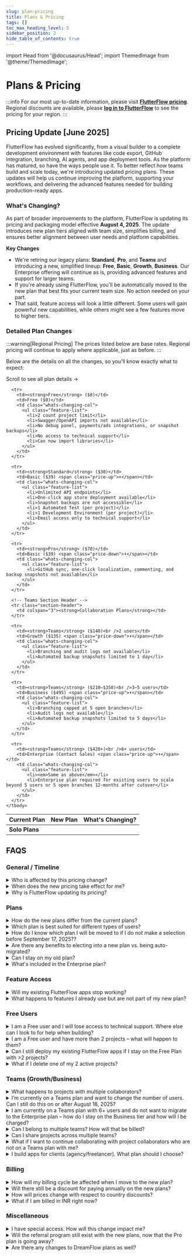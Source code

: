```yaml
---
slug: plan-pricing
title: Plans & Pricing
tags: []
toc_max_heading_level: 5
sidebar_position: 2
hide_table_of_contents: true
---
```


import Head from '@docusaurus/Head';
import ThemedImage from '@theme/ThemedImage';

<Head>
  <link rel="stylesheet" href="/css/table_style.css" />
</Head>

# Plans & Pricing
:::info
For our most up-to-date information, please visit **[FlutterFlow pricing](https://flutterflow.io/pricing)**.
Regional discounts are available, please **[log in to FlutterFlow](https://app.flutterflow.io/)** to see the pricing for your region.
:::

## Pricing Update [June 2025]

FlutterFlow has evolved significantly, from a visual builder to a complete development environment with features like code export, GitHub integration, branching, AI agents, and app deployment tools. As the platform has matured, so have the ways people use it. To better reflect how teams build and scale today, we're introducing updated pricing plans. These updates will help us continue improving the platform, supporting your workflows, and delivering the advanced features needed for building production-ready apps.


### What's Changing?

As part of broader improvements to the platform, FlutterFlow is updating its pricing and packaging model effective **August 4, 2025**. The update introduces new plan tiers aligned with team size, simplifies billing, and ensures better alignment between user needs and platform capabilities.

**Key Changes**

- We're retiring our legacy plans: **Standard**, **Pro**, and **Teams** and introducing a new, simplified lineup: **Free**, **Basic**, **Growth**, **Business**. Our Enterprise offering will continue as is, providing advanced features and support for larger teams.
- If you're already using FlutterFlow, you'll be automatically moved to the new plan that best fits your current team size. No action needed on your part.
- That said, feature access will look a little different. Some users will gain powerful new capabilities, while others might see a few features move to higher tiers.

### Detailed Plan Changes

:::warning[Regional Pricing]
The prices listed below are base rates. Regional pricing will continue to apply where applicable, just as before.
:::

Below are the details on all the changes, so you'll know exactly what to expect:

<a id="detailed-plan-changes"></a>

<div class="pricing-table-container">
  <div class="mobile-scroll-hint">Scroll to see all plan details →</div>
  
  <table class="simplified-pricing-table">
    <thead>
      <tr>
        <th>Current Plan</th>
        <th>New Plan</th>
        <th class="whats-changing-col">What's Changing?</th>
      </tr>
    </thead>
    <tbody>
      <!-- Solo Section Header -->
      <tr class="section-header">
        <td colspan="3"><strong>Solo Plans</strong></td>
      </tr>

      <tr>
        <td><strong>Free</strong> ($0)</td>
        <td>Free ($0)</td>
        <td class="whats-changing-col">
          <ul class="feature-list">
            <li>2 count project limit</li>
            <li>Swagger/OpenAPI imports not available</li>
            <li>No debug panel, payments/ads integrations, or snapshot backups</li>
            <li>No access to technical support</li>
            <li>Can now import libraries</li>
          </ul>
        </td>
      </tr>
      
      <tr>
        <td><strong>Standard</strong> ($30)</td>
        <td>Basic ($39) <span class="price-up">⬆️</span></td>
        <td class="whats-changing-col">
          <ul class="feature-list">
            <li>Unlimited API endpoints</li>
            <li>One-click app store deployment available</li>
            <li>Snapshot backups are not accessible</li>
            <li>1 Automated Test (per project)</li>
            <li>1 Development Environment (per project)</li>
            <li>Email access only to technical support</li>
          </ul>
        </td>
      </tr>
      
      <tr>
        <td><strong>Pro</strong> ($70)</td>
        <td>Basic ($39) <span class="price-down">⬇️</span></td>
        <td class="whats-changing-col">
          <ul class="feature-list">
            <li>GitHub sync, one-click localization, commenting, and backup snapshots not available</li>
          </ul>
        </td>
      </tr>
      
      <!-- Teams Section Header -->
      <tr class="section-header">
        <td colspan="3"><strong>Collaboration Plans</strong></td>
      </tr>
      
      <tr>
        <td><strong>Teams</strong> ($140)<br />2 users</td>
        <td>Growth ($135) <span class="price-down">⬇️</span></td>
        <td class="whats-changing-col">
          <ul class="feature-list">
            <li>Branching and audit logs not available</li>
            <li>Automated backup snapshots limited to 1 day</li>
          </ul>
        </td>
      </tr>
      
      <tr>
        <td><strong>Teams</strong> ($210–$350)<br />3–5 users</td>
        <td>Business ($495) <span class="price-up">⬆️</span></td>
        <td class="whats-changing-col">
          <ul class="feature-list">
            <li>Branching capped at 5 open branches</li>
            <li>Audit logs not available</li>
            <li>Automated backup snapshots limited to 5 days</li>
          </ul>
        </td>
      </tr>
      
      <tr>
        <td><strong>Teams</strong> ($420+)<br />6+ users</td>
        <td>Enterprise (Contact Sales) <span class="price-up">⬆️</span></td>
        <td class="whats-changing-col">
          <ul class="feature-list">
            <li><em>Same as above</em></li>
            <li>Enterprise plan required for existing users to scale beyond 5 users or 5 open branches 12-months after cutover</li>
          </ul>
        </td>
      </tr>
    </tbody>
  </table>
</div>


## FAQS

### General / Timeline

<details>
<summary>
Who is affected by this pricing change?
</summary>
<p>
All current Free, Standard, Pro, and Teams plan users will move to the new structure.

Enterprise customers on custom contracts are not affected by these changes.

</p>
</details>

<details>
<summary>
When does the new pricing take effect for me?
</summary>
<p>
- For new users, the pricing and packaging will apply immediately on August 18, 2025. After this date, no legacy plans (Standard, Pro, Teams) can be purchased or updated.
- For existing Free, Standard, Pro, and Teams plan users, billing and feature access will remain unchanged during a **30-day transition period** where you will have the ability to elect into a new plan. On September 17, 2025, your account will be moved to one of the new plans if no action is taken.
  - **Important exception:** If you're currently on a Teams plan, you will no longer be able to use your team features on personal projects starting August 18, 2025. To maintain existing Teams plan feature access on those projects, you must either:
    - Move your personal projects into your Team, or
    - Convert your current Teams plan to a new Growth or Business plan and purchase a separate Basic plan for your personal work.

- **Note:** All plan updates will take effect at 12:00 AM local time on the specified effective date.
<div style={{maxWidth: '800px', margin: '0 auto'}}>
  <ThemedImage
    alt="Pricing Update Timeline - 2025"
    sources={{
      light: require('./imgs/pricing-timeline-2025-light.png').default,
      dark: require('./imgs/pricing-timeline-2025-dark.png').default,
    }}
  />
</div>
</p>
</details>

<details>
<summary>
Why is FlutterFlow updating its pricing?
</summary>
<p>
When we launched FlutterFlow, we had one goal: make it radically easier to build beautiful, powerful digital products. Four years later, we’re a full development platform that goes from idea to app store. We now have collaboration features, AI tools, lots of integrations, branching, development environments, and more, built in.

Now our plans are evolving to reflect that growth. We’ve introduced new features across every tier and restructured our plans to better align with the way people build today and how their needs change as they move from MVP to scaling production apps.

</p>
</details>

### Plans

<details>
<summary>
How do the new plans differ from the current plans?
</summary>
<p>
The new plans introduce pricing by team size and more structured feature access to support different types of users and teams as they grow.
</p>
<p>Key changes include:</p>
<ul>
  <li>New plan tiers based on team size, with clearer limits of number of developers that can work together.</li>
  <li>Collaboration solely at the team level, to support scalable workflows and controls.</li>
  <li>Updated feature access, with certain advanced features now only available in higher tiers.</li>
  <li>Plan-based Support levels, with availability varying by plan.</li>
  <li>Revised pricing structure, with updated USD and INR rates.</li>
</ul>
<p>
For a detailed comparison of the current and new plans, including feature breakdown and pricing, please see the **[Detailed Plan Changes](new-pricing-comparison.md)** table above.
</p>
</details>

<details>
<summary>
Which plan is best suited for different types of users?
</summary>
<p>The tiers are designed as a general guide to help highlight which plans tend to work best for different types of use cases, but we know that every user’s needs are different and you’re always welcome to choose the one that works best for you. That said, here’s how we generally recommend thinking about the tiers based on common usage patterns:</p>
<ul>
  <li><strong>Free:</strong> App builders learning and prototyping.</li>
  <li><strong>Basic:</strong> Independent builders shipping production-ready apps.</li>
  <li><strong>Growth:</strong> Solo developers or small teams needing advanced functionality.</li>
  <li><strong>Business:</strong> Established teams (3–5 users) ready for advanced development workflows.</li>
  <li><strong>Enterprise:</strong> Larger teams needing advanced security, governance, and collaboration features.</li>
</ul>
</details>

<details>
<summary>
How do I know which plan I will be moved to if I do not make a selection before September 17, 2025??
</summary>
<p>
If you do not make a selection during the election period (August 18, 2025 - September 17, 2025), your new plan will be automatically determined based on your current **team size**. For example:
</p>
<ul>
  <li>Users on the Free plan will remain in the Free plan, but with new feature restrictions.</li>
  <li>Solo users in Standard will move to the **Basic** plan.</li>
  <li>Pro plan users and Teams of 2 will move to the **Growth** plan.</li>
  <li>Teams of 3-5 will move to the **Business** plan.</li>
  <li>Teams with 6+ users will move to the Business plan and retain their current seat count as of September 17, 2025 for up to 12 months. During this period, no additional seats can be added. After 12 months, you will need to upgrade to an Enterprise plan to continue building with more than 5 team seats.</li>
  <ul><li>We highly encourage you to begin evaluating your team’s resourcing and expansion needs early, as this plan will not support usage growth beyond the feature limits of the Business tier. Early planning and engaging with our sales team can help ensure a smooth migration, avoid disruption, and prevent any risk of project or data access issues at the 12-month cut-off. To start the conversation, please reach out to <a href="mailto:sales@flutterflow.io">sales@flutterflow.io</a> to explore the best solution package for your team.</li></ul>
  <li>Expert Agencies (approved via <a href="https://contra.com/opportunity/rWlmk2Yv-become-a-flutter-flow-agency">**Contra**</a>) will move to the <strong>Business</strong> plan with Agencies Expansion included.</li>
</ul>
<p>

</p>
<p>
We’ll notify you directly in the app and by email before the September 17, 2025 migration, so you’ll have a chance to review or adjust your plan if needed. If you’re unsure, contact us and we’ll help you confirm your new plan
</p>
</details>

<details>
<summary>
Are there any benefits to electing into a new plan vs. being auto-migrated?
</summary>
<p>
Yes! By proactively choosing to move to any of the new plans with annual billing during the election period (before September 17, 2025), you will receive **20% off your first year**.
</p>
</details>

<details>
<summary>
Can I stay on my old plan?
</summary>
<p>
No. All existing plans will be retired on September 17, 2025, and users will be automatically transitioned to the new plans based on their current team size. This helps us simplify billing, improve feature alignment, and deliver a more consistent experience across all teams.
</p>
<p>
If you’re currently a paying user and would prefer not to be part of the migration to one of the new paid plans, you have two paths:
</p>
<ul>
  <li>**Continue building on the Free plan**: you can downgrade your plan to Free, where you will be able to view, edit, and run any 2 existing projects of your choosing inside the editor, but paid‑tier features, deployments, and team seats will be disabled until you upgrade.</li>
  <li>**Export your code**: download the full Flutter source and assets for each project before September 17, 2025 and continue building locally to retain full ownership of your codebase.</li>
</ul>
<p>
If you’d like to review your options or adjust your usage ahead of time, our support team is here to help. You will receive an email confirming the plan your account will move to, but can also confirm by logging into your account after August 18, 2025 to see how your team maps to the new tiers.
</p>
</details>

<details>
<summary>
What's included in the Enterprise plan?
</summary>
<p>
The Enterprise plan is built for organizations that need advanced security, scale, and white-glove support while managing production-grade apps across teams. In addition to all features available in lower tiers, Enterprise includes:
</p>
<ul>
  <li>Controlled FlutterFlow upgrades through version pinning</li>
  <li>Unlimited snapshot backups for project history and rollback</li>
  <li>Single Sign-On (SSO) and Activity Logging for secure, centralized access</li>
  <li>Unlimited development environments to mirror staging, QA, and production workflows</li>
  <li>Advanced accessibility features to meet regulatory requirements</li>
  <li>No automatic right for FlutterFlow to use your logo</li>
  <li>Live and dedicated technical support, plus access to custom engineering solutions when needed</li>
</ul>
<p>
To learn more or explore a custom Enterprise solution for your team, please reach out to <a href="mailto:sales@flutterflow.io">sales@flutterflow.io</a> – we'd be happy to walk you through options that match your scale and needs.
</p>
</details>


### Feature Access

<details>
<summary>
Will my existing FlutterFlow apps stop working?
</summary>
<p>
1. No, your current apps will continue to function and remain deployed, though access to certain features may change depending on your new plan tier starting September 17, 2025\.  <br />
2. If you elect into a new plan during the election period before September 17, 2025, those feature changes will take effect as soon as your new plan becomes active.<br />
<br />
</p>
</details>

<details>
<summary>
What happens to features I already use but are not part of my new plan?
</summary>
<ul>
  <li>
    Access to features will be updated according to your new plan beginning September 17, 2025. If you’re currently using a feature that is moving to a higher tier, there are two possible outcomes:
    <ul>
      <li>
        <strong>Build-time features</strong> (like activity logging, automated testing, or Figma Frame imports) will no longer be accessible. You’ll see an upgrade prompt if you attempt to use them.
      </li>
      <li>
        <strong>Run-time features</strong> (like API endpoints, branching, GitHub integration, or dev environments) will be grandfathered and continue to work as-is, but you won’t be able to create additional instances beyond what you already have. For example:
        <ul>
          <li>
            If you are currently building on a Free plan with 3 API endpoints, you can continue editing them, but won’t be able to add a 4th without upgrading to a paid plan.
          </li>
          <li>
            If you’ve used branching or added multiple development environments and currently exceed your new plan limits, those remain active but you’ll be prompted to upgrade if you try to add more.
          </li>
        </ul>
      </li>
    </ul>
  </li>
  <li>
    This approach ensures existing work isn’t disrupted, while still aligning future access with your selected plan.
  </li>
</ul>
</details>



### Free Users

<details>
<summary>
I am a Free user and I will lose access to technical support. Where else can I look to for help when building?
</summary>
<ul>
  <li>
    Starting August 18, 2025 for new users and September 17, 2025 for existing users, 1:1 support will no longer be included with the Free plan. However, we offer a collection of self-serve resources to help you continue building with confidence:
    <ul>
      <li>
        Our Help Center at <a href="http://docs.flutterflow.io">docs.flutterflow.io</a> offers a free collection of step-by-step guides on how to build, get started, and make the most of FlutterFlow’s features.
        <ul>
          <li>
            We are also launching new troubleshooting guides to help you resolve common issues and workflows.
          </li>
          <li>
            Plus, a new AI-powered assistant will help you quickly find answers and relevant resources within the Help Center.
          </li>
        </ul>
      </li>
      <li>
        You can turn to our <a href="https://community.flutterflow.io/">Community Forum</a> to ask questions, share learnings, and get help from other FlutterFlow builders.
      </li>
      <li>
        We also offer free educational content via our <a href="https://www.youtube.com/@flutterflow">YouTube channel</a> to support your learning and skill development.
      </li>
    </ul>
  </li>
  <li>
    These resources are designed to help all users succeed without needing to rely on 1:1 technical support.
    <ul>
      <li>
        Our Support team will still be available at <a href="mailto:support@flutterflow.io">support@flutterflow.io</a> to all users to assist with billing or account-related issues.
      </li>
    </ul>
  </li>
</ul>
</details>


<details>
<summary>
I am a Free user and have more than 2 projects – what will happen to them?
</summary>
<ul>
  <li>
    Starting September 17, 2025, all personal Free plan projects will be archived until you actively select two to keep editable. This selection is permanent and cannot be changed afterwards. All other projects will be archived – they’ll still appear on your dashboard, and published apps will remain live, but you won’t be able to open, edit, or publish updates unless you upgrade.
    <ul>
      <li>
        **Marketplace exception:** Existing Free plan projects published to the Marketplace prior to August 18, 2025 will not count toward your 2-project limit. If a project is later removed from Marketplace and you exceed the limit, it will be automatically archived.
      </li>
    </ul>
  </li>
  <li>
    For users on a team-based plan but not on a personal paid plan, this 2-project selection requirement only applies to your personal projects. You will still be able to edit any projects that belong to your team.
    <ul>
      <li>
        We’ve set this policy to ensure everyone can explore FlutterFlow for free while keeping heavy usage sustainable. We won’t remove any of your existing projects. They’re safe and accessible whenever you decide to upgrade.
      </li>
    </ul>
  </li>
</ul>
</details>

<details>
<summary>
Can I still deploy my existing FlutterFlow apps if I stay on the Free Plan with &gt;2 projects?
</summary>
<p>
Any existing projects already live will remain deployed, even if you have more than 2 projects currently deployed. However, on the new Free plan, you’ll be limited to editing and publishing updates to at most 2 active projects. All other projects will remain deployed, but you won’t be able to make changes or redeploy them unless you upgrade to a paid plan.
</p>
</details>

<details>
<summary>
What if I delete one of my 2 active projects?
</summary>
<p>
If you delete one of your active projects, we’ll automatically unarchive your most recently edited archived project to replace it.
</p>
<p>
If you only had 2 projects total and delete one, you’ll be able to create a new project instead.
</p>
</details>

### Teams (Growth/Business)

<details>
<summary>
What happens to projects with multiple collaborators?
</summary>
<p>
Starting September 17, 2025, all project collaboration must occur within a team (Growth or Business). This means:
</p>
<ul>
  <li><strong>Team projects.</strong> Everyone on your team keeps full edit access. Any project collaborator who is not a paid seat on your team will be switched to view-only access at the project level until they’re added as a paid team member.</li>
  <li><strong>Projects not associated with a team.</strong> The project owner keeps full edit access and all other project collaborators become view-only members on that project. To keep editing together, move the project into a team and invite those collaborators as team members.</li>
  <li><strong>Solo projects:</strong> If you are the only editor, nothing changes. You retain full edit access.</li>
</ul>
<p>
Note: If you choose to migrate to a new paid plan before September 17, 2025, any collaborators not on your team will immediately move to view-only access at the time of conversion.

</p>
</details>

<details>
<summary>
I’m currently on a Teams plan and want to change the number of users. Can I still do this on or after August 18, 2025?
</summary>
<p>
No. As a part of the existing Teams plan retirement, team size will be locked on August 18, 2025. To adjust your team size after that date, please transition to one of the new plans (Growth or Business).
</p>
</details>

<details>
<summary>
I am currently on a Teams plan with 6+ users and do not want to migrate to the Enterprise plan – how do I stay on the Business tier and how will I be charged?
</summary>
<p>
- Teams with more than 5 users who do not wish to move yet to an Enterprise contract can continue on the Business tier under a transitional pricing structure. These teams will be billed at the standard Business tier seat pricing and then $85/seat/month for each additional seat over 5. Pricing will be based on the number of users in the team as of September 17, 2025 and billed on a monthly basis. 
</p>
<p>
- This option allows larger retail teams to continue operating under the Business feature set without immediate contract negotiation, but will be available only to existing 6+ seat teams for 12 months from September 17, 2025 through September 17, 2026 to ensure continuity without immediate contract negotiation.
</p>
<p>
- Note: Your seat count will be locked based on your team size as of September 17, 2025. You may reduce seats later, but will not be able to add more or expand beyond the feature set and usage limits of the current Business tier (except for any run-time features already in use that are grandfathered).
</p>
<p>
However, if you would like to maintain a single account, collaboration across all of your team members, enterprise level features and support, please reach out to <a href="mailto:sales@flutterflow.io">sales@flutterflow.io</a>.
</p>
</details>

<details>
<summary>
Can I belong to multiple teams? How will that be billed?
</summary>
<p>
Yes, starting August 18, 2025, users will be able to belong to multiple teams in FlutterFlow in the new plans – this is a new capability as part of our updated team and collaboration structure. Each team is treated as a separate billing entity, with its own plan, users, and usage limits. 
</p>
<p>
If you are added as an editor on more than one team, you will count toward the seat total on each of those teams, and each team will manage your seat and billing as part of their own subscription. You will not be billed individually – all billing remains centralized at the team level.
</p>
<p>
Note: you can also be added as a view-only collaborator on projects that are a part of different teams. View-only collaborators do not count toward any seat limits or billing.
</p>
</details>

<details>
<summary>
Can I share projects across multiple teams?
</summary>
<p>
- No, projects cannot be shared across multiple teams. Each project belongs to at most one team, and access is managed within that team’s structure.
- If you want someone from another team to collaborate on a project, they must be invited into your team as an editor or granted access using a Single Project Collaborator Pass.
</p>
</details>

<details>
<summary>
What if I want to continue collaborating with project collaborators who are not on a Teams plan with me?
</summary>
<p>
- With the new pricing model, collaboration is only supported within shared Teams plans. This means that to work together on a project, all collaborators must be part of the same Growth, Business, or Enterprise team. However, users can now be members of multiple teams at the same time, which allows you to create separate teams for different projects, depending on who you need to collaborate with.
- Project-level collaboration (where individuals outside your team could be added to specific projects) is being phased out to simplify permissions, ensure security, and support shared billing.
- If you would like to continue collaborating:
    - You can invite others to join your team (additional seats may require an upgrade depending on your plan).
    - Or, they can create a new team and invite you, depending on who should own billing and project access.
    - **New:** If you're on a Growth or Business plan, you may also purchase Single Project Collaborator passes, which allows you to grant another paid user access to a single project without adding them to your full team. Each pass is $15/month and can be reassigned to different collaborators or projects as needed. You can purchase up to 4 (Growth) or up to 10 (Business). This collaborator must themselves have also purchased a paid Basic plan to be eligible to be a single project collaborator.
- This change ensures that every project has clear ownership, consistent permissions, and a scalable path for team-based collaboration.

</p>
</details>

<details>
<summary>
I build apps for clients (agency/freelancer). What plan should I choose?
</summary>
<ul>
  <li>
    We will now offer multiple plan options to support agencies of all sizes – whether you’re a solo freelancer, a fast-growing studio, or an established consultancy. We believe the best path depends on your team size and how you prefer to work with your clients:
    <ul>
      <li>
        Solo freelancers or small agencies (1–5 developers)
        <ul>
          <li>
            We recommend the Business plan, which supports up to 5 team members with advanced features like branching and access control.
          </li>
        </ul>
      </li>
      <li>
        Agencies with more than 5 developers:
        <ul>
          <li>
            If your client plans to manage the code:
            <ul>
              <li>
                We recommend encouraging your client to purchase their own Enterprise plan and inviting your agency developers as Team members on the plan. To learn more about our Enterprise offering, they can reach out to <a href="mailto:sales@flutterflow.io">sales@flutterflow.io</a>.
              </li>
            </ul>
          </li>
          <li>
            If you intend to maintain the code on behalf of your client:
            <ul>
              <li>
                If your agency has under 13 developers, you may qualify for our new Agencies Expansion package coming out with the Business plan, available to FlutterFlow Expert Agencies.
                <ul>
                  <li>
                    As part of the add-on, you can:
                    <ul>
                      <li>Purchase up to 7 additional seats beyond the 5 included in Business at $85/seat/month (12 seats total per team).</li>
                      <li>Invite up to 20 Basic paid users to specific projects without requiring them to be team members via Single Project Collaborator Passes.</li>
                    </ul>
                  </li>
                  <li>
                    To become eligible now, you can apply to be an Expert Agency on our <a href="https://contra.com/opportunity/rWlmk2Yv-become-a-flutter-flow-agency">Contra</a> page. Existing Expert Agencies listed on Contra will be pre-approved to select the Agencies Expansion package starting August 18, 2025, regardless of team size and with continued flexibility to expand on a per-seat basis.
                  </li>
                </ul>
              </li>
              <li>
                For larger agencies with more than 12 developers and managing multiple enterprise-level clients, we recommend exploring our new Application-Specific Usage (ASU) licensing model. This offering is custom tailored to your multi-client business with Enterprise features, Managed Service Provider (MSP) volume discounts, and potential for co-marketing opportunities. To learn more and see if you qualify, please reach out to <a href="mailto:mspartners@flutterflow.io">mspartners@flutterflow.io</a>.
              </li>
            </ul>
          </li>
        </ul>
      </li>
    </ul>
  </li>
</ul>
</details>



### Billing

<details>
<summary>
How will my billing cycle be affected when I move to the new plan?
</summary>
<p>
To ensure a smooth transition, billing changes will align with your existing billing cycle:
</p>
<ul>
  <li>You will stay on your current pricing until your next billing renewal (monthly or annual). For example:</li>
  <ul>
    <li>If your monthly billing date is September 3, 2025, your features will switch to the new plan on September 17, 2025 (or earlier if you elect to switch), but new pricing will apply starting your next billing cycle on October 3, 2025.</li>
    <li>If you’re on an annual plan, your price won’t change until your next annual renewal. After that, the new pricing will apply for the following 12 months.</li>
  </ul>
  <li>You will have the option to upgrade early to the new pricing plan if you choose, with any remaining credit from your current plan applied toward the new plan.</li>
</ul>
<p>
If you are currently on an annual plan and choose to cancel your subscription during the transition period (August 18, 2025 - September 17, 2025), you will be eligible for a pro-rated refund. This is to account for any features you may have prepaid for under your current plan that will no longer be available once the new plans take effect.
</p>
<p>
If you have questions about your billing, please contact support at <a href="mailto:support@flutterflow.io">support@flutterflow.io</a>
</p>
</details>

<details>
<summary>
Will there still be a discount for paying annually on the new plans?
</summary>
<p>
Yes, we will continue offering a meaningful discount on all new plans when billed annually instead of monthly – typically around 25%. This discount remains available regardless of your location or currency and reflects 12 months of service at a reduced monthly rate.
</p>
<p>
<em>Note: The Business plan bundled pricing is only available on a monthly billing basis, as it is designed to support current users through their transition period.</em>
</p>
</details>

<details>
<summary>
How will prices change with respect to country discounts?
</summary>
<p>
Localized pricing will continue where applicable. If you’re in a supported region, your billing will reflect adjusted rates at existing discounts based on your location.
</p>
</details>

<details>
<summary>
What if I am billed in INR right now?
</summary>
<p>
If your account is billed in INR, your pricing will follow our localized rates:
</p>
<ul>
  <li>**Basic Plan:** ₹1,300 INR per seat per month.</li>
  <li>**Growth Plan:** ₹2,650 INR for the first seat, and ₹1,850 INR for the second seat per month.</li>
  <li>**Business Plan:** ₹5,100 INR for the first seat, and ₹2,850 INR each for seats 2–5 per month.</li>
  <ul><li>Agencies Expansion: Add up to 7 additional seats (12 total per team) at ₹2,850 INR/month.</li></ul>
</ul>
<p>
All INR pricing reflects the same features and plan structures as USD pricing, with adjustments for local purchasing power.
</p>
</details>

### Miscellaneous

<details>
<summary>
I have special access. How will this change impact me?
</summary>
<p>
- If you currently have Special Access (such as through a community program, academic use, or other exception), your FlutterFlow experience will remain unchanged. You will continue to have the same benefits provided under your existing Special Access status, which is separate from the new plan structure.
- **Note:**
    - Users with Special Access can collaborate with an unlimited number of users, but those collaborators must also have either Special Access or be on a paid plan.
    - Special Access may be granted at either the individual or team level. If only the individual has Special Access, they will not have full feature access when working on team projects unless the team also has Special Access.

</p>
</details>

<details>
<summary>
Will the referral program still exist with the new plans, now that the Pro plan is going away?
</summary>
<p>
- With the retirement of the Pro plan, our current referral program will also be sunset. This means any active referral discounts will end at your next renewal. However, any earned referral credits will remain in your account and can be redeemed for equivalent free months of the new Growth plan.
- We’re actively exploring what a future referral or incentive program could look like under the new pricing model, with the goal of better supporting and rewarding our community as we grow.

</p>
</details>

<details>
<summary>
Are there any changes to DreamFlow plans as well?
</summary>
<p>
DreamFlow is a separate product and DreamFlow plans are not affected with this plan update.
</p>
</details>
